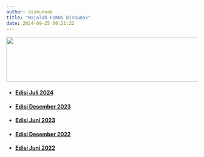 ```yaml
---
author: disbunnak
title: "Majalah FOKUS Disbunak"
date: 2024-09-25 06:21:22
---
```

<p><img style="display: block; margin-left: auto; margin-right: auto;" src="/images/t5EZ4PbzpppeHeHgBUPF.png" alt="" width="560" height="118" /></p>

<ul>
<li>
<h4><a href="https://drive.google.com/file/d/1yqxCGAGZtVe-8LtfIZiN5J2R3u9Asx4t/view?usp=sharing" target="_blank" rel="noopener">Edisi Juli 2024</a></h4>
</li>
<li>
<h4><a href="https://drive.google.com/file/d/1tchCsklic-3yXRndfGj5lwDLHGR0H5PL/view?usp=sharing" target="_blank" rel="noopener">Edisi Desember 2023</a></h4>
</li>
<li>
<h4><a href="https://drive.google.com/file/d/1KnTTXCd8JD-Gi3MlCVJQV22gHXEvB-Fg/view?usp=drive_link" target="_blank" rel="noopener">Edisi Juni 2023</a></h4>
</li>
<li>
<h4><a href="https://drive.google.com/file/d/1n60OCQb-dJDm_5n-M4Q5c-Ntiq9ltrPv/view?usp=share_link" target="_blank" rel="noopener">Edisi Desember 2022</a></h4>
</li>
<li>
<h4><a href="https://drive.google.com/file/d/1Exp0aImI7yIXk9s2n3oCUtBjoA4034nv/view?usp=share_link" target="_blank" rel="noopener">Edisi Juni 2022</a></h4>
</li>
</ul>
